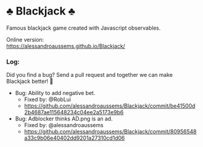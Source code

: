 # :clubs: Blackjack :clubs: 
Famous blackjack game created with Javascript observables.<br>

Online version:<br>
https://alessandroaussems.github.io/Blackjack/

### Log:
Did you find a bug? Send a pull request and together we can make Blackjack better! :muscle:

- Bug: Ability to add negative bet.
    * Fixed by: @RobLui
    * https://github.com/alessandroaussems/Blackjack/commit/be41500d2b4687ae115648234c04ee2a5173e9b6
- Bug: Adblocker thinks AD.png is an ad.
    * Fixed by: @alessandroaussems
    * https://github.com/alessandroaussems/Blackjack/commit/80956548a33c9b06e40402dd9201a27310cd1d06
    

